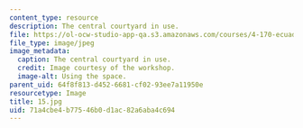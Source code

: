 ```yaml
---
content_type: resource
description: The central courtyard in use.
file: https://ol-ocw-studio-app-qa.s3.amazonaws.com/courses/4-170-ecuador-workshop-fall-2006/71a4cbe4b77546b0d1ac82a6aba4c694_15.jpg
file_type: image/jpeg
image_metadata:
  caption: The central courtyard in use.
  credit: Image courtesy of the workshop.
  image-alt: Using the space.
parent_uid: 64f8f813-d452-6681-cf02-93ee7a11950e
resourcetype: Image
title: 15.jpg
uid: 71a4cbe4-b775-46b0-d1ac-82a6aba4c694
---
```


